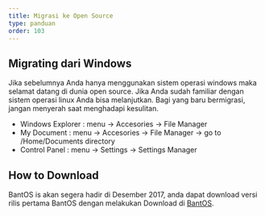 ```yaml
---
title: Migrasi ke Open Source
type: panduan
order: 103
---
```


## Migrating dari Windows

Jika sebelumnya Anda hanya menggunakan sistem operasi windows maka selamat datang di dunia open source. Jika Anda sudah familiar dengan sistem operasi linux Anda bisa melanjutkan. Bagi yang baru bermigrasi, jangan menyerah saat menghadapi kesulitan.

- Windows Explorer : menu
 → Accesories → File Manager
- My Document : menu
 → Accesories → File Manager → go to /Home/Documents directory
- Control Panel : menu
→ Settings → Settings Manager

## How to Download

BantOS is akan segera hadir di Desember 2017, anda dapat download versi rilis pertama BantOS dengan melakukan Download di [BantOS](http://linux.dev.bantenprov.go.id/iso/).
